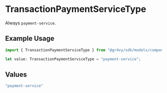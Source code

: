 # TransactionPaymentServiceType

Always `payment-service`.

## Example Usage

```typescript
import { TransactionPaymentServiceType } from "@gr4vy/sdk/models/components";

let value: TransactionPaymentServiceType = "payment-service";
```

## Values

```typescript
"payment-service"
```